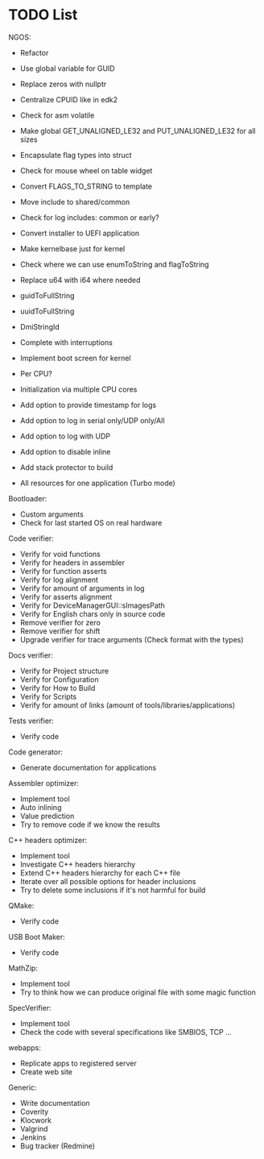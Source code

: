TODO List
=========

NGOS:

- Refactor
- Use global variable for GUID
- Replace zeros with nullptr
- Centralize CPUID like in edk2
- Check for asm volatile
- Make global GET_UNALIGNED_LE32 and PUT_UNALIGNED_LE32 for all sizes
- Encapsulate flag types into struct
- Check for mouse wheel on table widget
- Convert FLAGS_TO_STRING to template
- Move include to shared/common
- Check for log includes: common or early?
- Convert installer to UEFI application
- Make kernelbase just for kernel
- Check where we can use enumToString and flagToString
- Replace u64 with i64 where needed
- guidToFullString
- uuidToFullString
- DmiStringId

- Complete with interruptions
- Implement boot screen for kernel
- Per CPU?
- Initialization via multiple CPU cores

- Add option to provide timestamp for logs
- Add option to log in serial only/UDP only/All
- Add option to log with UDP
- Add option to disable inline
- Add stack protector to build

- All resources for one application (Turbo mode)



Bootloader:

- Custom arguments
- Check for last started OS on real hardware



Code verifier:

- Verify for void functions
- Verify for headers in assembler
- Verify for function asserts
- Verify for log alignment
- Verify for amount of arguments in log
- Verify for asserts alignment
- Verify for DeviceManagerGUI::sImagesPath
- Verify for English chars only in source code
- Remove verifier for zero
- Remove verifier for shift
- Upgrade verifier for trace arguments (Check format with the types)



Docs verifier:

- Verify for Project structure
- Verify for Configuration
- Verify for How to Build
- Verify for Scripts
- Verify for amount of links (amount of tools/libraries/applications)



Tests verifier:

- Verify code



Code generator:

- Generate documentation for applications



Assembler optimizer:

- Implement tool
- Auto inlining
- Value prediction
- Try to remove code if we know the results



C++ headers optimizer:

- Implement tool
- Investigate C++ headers hierarchy
- Extend C++ headers hierarchy for each C++ file
- Iterate over all possible options for header inclusions
- Try to delete some inclusions if it's not harmful for build



QMake:

- Verify code



USB Boot Maker:

- Verify code



MathZip:

- Implement tool
- Try to think how we can produce original file with some magic function



SpecVerifier:

- Implement tool
- Check the code with several specifications like SMBIOS, TCP ...



webapps:

- Replicate apps to registered server
- Create web site



Generic:

- Write documentation
- Coverity
- Klocwork
- Valgrind
- Jenkins
- Bug tracker (Redmine)
